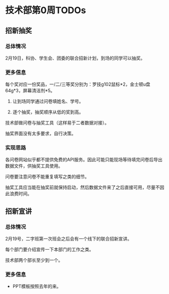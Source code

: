 # 技术部第0周TODOs

## 招新抽奖

### 总体情况

2月19日，科协、学生会、团委的联合招新计划，到场的同学可以抽奖。

### 更多信息

每个奖对应一份奖品，一/二/三等奖分别为：罗技g102鼠标\*2，金士顿u盘64g\*3，屏幕清洁剂\*5。

1. 让到场同学通过问卷填姓名、学号。

2. 逐个抽奖，抽奖顺序从低的奖到高。

技术部做问卷与抽奖工具（这样易于二者数据对接）。

抽奖界面没有太多要求，自行决策。

### 实现思路

各问卷网站似乎都不提供免费的API服务。因此可能只能现场等待填完问卷后导出数据文件，供抽奖工具使用。

问卷要注意问卷不能重复填写之类的细节。

抽奖工具应当能在抽奖前就保持启动，然后数据文件来了之后直接可用，尽量不因此浪费时间。

## 招新宣讲

### 总体情况

2月19号，二字班第一次班会之后会有一个线下的联合招新宣讲。

每个部门要介绍宣传一下本部门的工作之类。

技术部两个部长至少到一个。

### 更多信息

* PPT模板按照去年的来。

